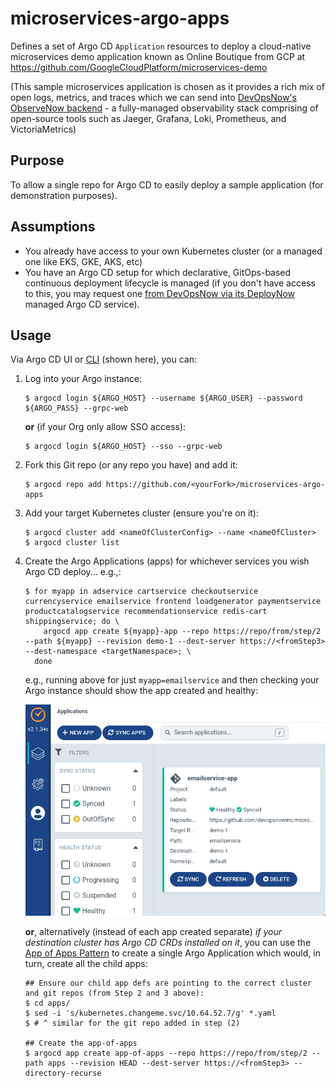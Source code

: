 # microservices-argo-apps

Defines a set of Argo CD `Application` resources to deploy a cloud-native microservices demo application known as Online Boutique from GCP at https://github.com/GoogleCloudPlatform/microservices-demo

(This sample microservices application is chosen as it provides a rich mix of open logs, metrics, and traces which we can send into [DevOpsNow's ObserveNow backend](https://www.devopsnow.io) - a fully-managed observability stack comprising of open-source tools such as Jaeger, Grafana, Loki, Prometheus, and VictoriaMetrics)

## Purpose

To allow a single repo for Argo CD to easily deploy a sample application (for demonstration purposes).

## Assumptions

* You already have access to your own Kubernetes cluster (or a managed one like EKS, GKE, AKS, etc)
* You have an Argo CD setup for which declarative, GitOps-based continuous deployment lifecycle is managed (if you don't have access to this, you may request one [from DevOpsNow via its DeployNow](https://www.devopsnow.io) managed Argo CD service). 

## Usage

Via Argo CD UI or [CLI](https://argo-cd.readthedocs.io/en/stable/cli_installation/) (shown here), you can:

1.  Log into your Argo instance:

    ```
    $ argocd login ${ARGO_HOST} --username ${ARGO_USER} --password ${ARGO_PASS} --grpc-web
    ```

    **or** (if your Org only allow SSO access):

    ```
    $ argocd login ${ARGO_HOST} --sso --grpc-web
    ```

2.  Fork this Git repo (or any repo you have) and add it:

    ```
    $ argocd repo add https://github.com/<yourFork>/microservices-argo-apps
    ```

3.  Add your target Kubernetes cluster (ensure you're on it):

    ```
    $ argocd cluster add <nameOfClusterConfig> --name <nameOfCluster>
    $ argocd cluster list
    ```

4.  Create the Argo Applications (apps) for whichever services you wish Argo CD deploy... e.g.,:

    ```
    $ for myapp in adservice cartservice checkoutservice currencyservice emailservice frontend loadgenerator paymentservice productcatalogservice recommendationservice redis-cart shippingservice; do \
        argocd app create ${myapp}-app --repo https://repo/from/step/2 --path ${myapp} --revision demo-1 --dest-server https://<fromStep3> --dest-namespace <targetNamespace>; \
      done
    ```

    e.g., running above for just `myapp=emailservice` and then checking your Argo instance should show the app created and healthy:

    ![Argo App](./screenshot.png)

    **or**, alternatively (instead of each app created separate) _if your destination cluster has Argo CD CRDs installed on it_, you can use the [App of Apps Pattern](https://argo-cd.readthedocs.io/en/stable/operator-manual/declarative-setup/#app-of-apps) to create a single Argo Application which would, in turn, create all the child apps:

    ```
    ## Ensure our child app defs are pointing to the correct cluster and git repos (from Step 2 and 3 above):
    $ cd apps/
    $ sed -i 's/kubernetes.changeme.svc/10.64.52.7/g' *.yaml
    $ # ^ similar for the git repo added in step (2)

    ## Create the app-of-apps
    $ argocd app create app-of-apps --repo https://repo/from/step/2 --path apps --revision HEAD --dest-server https://<fromStep3> --directory-recurse
    ```
